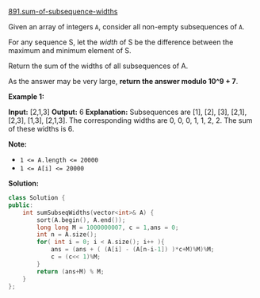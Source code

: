 [891.sum-of-subsequence-widths](https://leetcode.com/problems/sum-of-subsequence-widths/)  

Given an array of integers `A`, consider all non-empty subsequences of `A`.

For any sequence S, let the _width_ of S be the difference between the maximum and minimum element of S.

Return the sum of the widths of all subsequences of A. 

As the answer may be very large, **return the answer modulo 10^9 + 7**.

**Example 1:**

**Input:** \[2,1,3\]
**Output:** 6
**Explanation:** Subsequences are \[1\], \[2\], \[3\], \[2,1\], \[2,3\], \[1,3\], \[2,1,3\].
The corresponding widths are 0, 0, 0, 1, 1, 2, 2.
The sum of these widths is 6.

**Note:**

*   `1 <= A.length <= 20000`
*   `1 <= A[i] <= 20000`  



**Solution:**  

```cpp
class Solution {
public:
    int sumSubseqWidths(vector<int>& A) {
        sort(A.begin(), A.end());
        long long M = 1000000007, c = 1,ans = 0;
        int n = A.size();
        for( int i = 0; i < A.size(); i++ ){
            ans = (ans + ( (A[i] - (A[n-i-1]) )*c+M)%M)%M;
            c = (c<< 1)%M;
        }
        return (ans+M) % M;
    }
};
```
      
